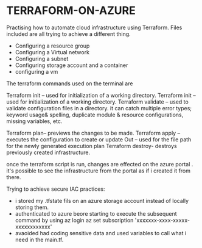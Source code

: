 # TERRAFORM-ON-AZURE
Practising how to automate cloud infrastructure using Terraform.
Files included are all trying to achieve a different thing.
- Configuring a resource group
- Configuring a Virtual network
- Configuring a subnet
- Configuring storage account and a container
- configuring a vm

The terraform commands used on the terminal are 

Terraform init – used for initialization of a working directory.
Terraform init – used for initialization of a working directory.
Terraform validate – used to validate configuration files in a directory.
it can catch multiple error types; keyword usage& spelling, duplicate module & resource configurations, missing variables, etc.

Terraform plan– previews the changes to be made.
Terraform apply – executes the configuration to create or update 
Out – used for the file path for the newly generated execution plan 
Terraform destroy- destroys previously created infrastructure.

once the terraform script is run, changes are effected on the azure portal . it's possible to see the infrastructure from the portal as if i created it from there.

Trying to achieve secure IAC practices:
- i stored my .tfstate fils on an azure storage account instead of locally storing them.
- authenticated to azure beore starting to execute the subsequent command by using
 az login
 az set subscription 'xxxxxxx-xxxx-xxxxx-xxxxxxxxxxxx'
 - avaoided had coding sensitive data and used variables to call what i need in the main.tf. 
